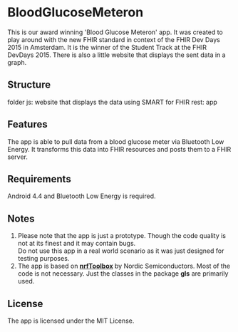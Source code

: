 # BloodGlucoseMeteron
This is our award winning 'Blood Glucose Meteron' app.
It was created to play around with the new FHIR standard in context of the FHIR Dev Days 2015 in Amsterdam. It is the winner of the Student Track at the FHIR DevDays 2015.
There is also a little website that displays the sent data in a graph.

## Structure
folder js: website that displays the data using SMART for FHIR 
rest: app

## Features
The app is able to pull data from a blood glucose meter via Bluetooth Low Energy. It transforms this data into FHIR resources and posts them to a FHIR server.

## Requirements
Android 4.4 and Bluetooth Low Energy is required.

## Notes
1. Please note that the app is just a prototype. Though the code quality is not at its finest and it may contain bugs.  
   Do not use this app in a real world scenario as it was just designed for testing purposes. 
2. The app is based on **[nrfToolbox](https://github.com/NordicSemiconductor/Android-nRF-Toolbox)** by Nordic Semiconductors.
   Most of the code is not necessary. Just the classes in the package **gls** are primarily used.

## License
The app is licensed under the MIT License.
